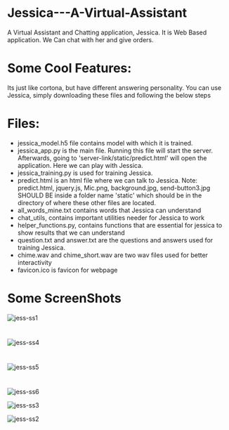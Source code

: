 # Jessica---A-Virtual-Assistant
A Virtual Assistant and Chatting application, Jessica.
It is Web Based application. We Can chat with her and give orders.

# Some Cool Features:
Its just like cortona, but have different answering personality.
You can use Jessica, simply downloading these files and following the below steps

# Files:
- jessica_model.h5 file contains model with which it is trained.
- jessica_app.py is the main file. Running this file will start the server. Afterwards, going to 'server-link/static/predict.html' will open the application. Here we can play with Jessica.
- jessica_training.py is used for training Jessica.
- predict.html is an html file where we can talk to Jessica.
Note: predict.html, jquery.js, Mic.png, background.jpg, send-button3.jpg SHOULD BE inside a folder name 'static' which should be in the directory of where these other files are located.
- all_words_mine.txt contains words that Jessica can understand
- chat_utils, contains important utilities needer for Jessica to work
- helper_functions.py, contains functions that are essential for jessica to show results that we can understand
- question.txt and answer.txt are the questions and answers used for training Jessica.
- chime.wav and chime_short.wav are two wav files used for better interactivity
- favicon.ico is favicon for webpage

# Some ScreenShots
![jess-ss1](https://user-images.githubusercontent.com/37634919/47494172-ade0e780-d86e-11e8-849b-6568756812fd.png)
#
![jess-ss4](https://user-images.githubusercontent.com/37634919/47494975-a589ac00-d870-11e8-8a91-cac22fa94a9a.png)
#
![jess-ss5](https://user-images.githubusercontent.com/37634919/47494976-a6224280-d870-11e8-859f-8b389596ea47.png)
#
![jess-ss6](https://user-images.githubusercontent.com/37634919/47494978-a6224280-d870-11e8-9f6e-d774ea89942c.png)

![jess-ss3](https://user-images.githubusercontent.com/37634919/47494003-4dea4100-d86e-11e8-84d8-e6af8e54d4a8.png)

![jess-ss2](https://user-images.githubusercontent.com/37634919/47494002-4d51aa80-d86e-11e8-86b0-be0d865b43db.png)
